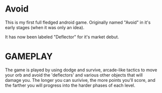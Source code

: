 Avoid
=====

This is my first full fledged android game. Originally named "Avoid" in it's early stages (when it was only an idea).

It has now been labeled "Deflector" for it's market debut. 




GAMEPLAY
=====

The game is played by using dodge and survive, arcade-like tactics to move your orb and avoid the 'deflectors' and
various other objects that will damage you. The longer you can surivive, the more points you'll score, and the
farther you will progress into the harder phases of each level.
